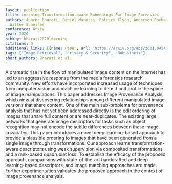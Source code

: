 ```yaml
---
layout: publication
title: Learning Transformation-aware Embeddings For Image Forensics
authors: Aparna Bharati, Daniel Moreira, Patrick Flynn, Anderson Rocha, Kevin Bowyer,
  Walter Scheirer
conference: Arxiv
year: 2020
bibkey: bharati2020learning
citations: 0
additional_links: [{name: Paper, url: 'https://arxiv.org/abs/2001.04547'}]
tags: ["Image Retrieval", "Privacy & Security", "Robustness"]
short_authors: Bharati et al.
---
```

A dramatic rise in the flow of manipulated image content on the Internet has
led to an aggressive response from the media forensics research community. New
efforts have incorporated increased usage of techniques from computer vision
and machine learning to detect and profile the space of image manipulations.
This paper addresses Image Provenance Analysis, which aims at discovering
relationships among different manipulated image versions that share content.
One of the main sub-problems for provenance analysis that has not yet been
addressed directly is the edit ordering of images that share full content or
are near-duplicates. The existing large networks that generate image
descriptors for tasks such as object recognition may not encode the subtle
differences between these image covariates. This paper introduces a novel deep
learning-based approach to provide a plausible ordering to images that have
been generated from a single image through transformations. Our approach learns
transformation-aware descriptors using weak supervision via composited
transformations and a rank-based quadruplet loss. To establish the efficacy of
the proposed approach, comparisons with state-of-the-art handcrafted and deep
learning-based descriptors, and image matching approaches are made. Further
experimentation validates the proposed approach in the context of image
provenance analysis.